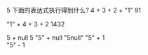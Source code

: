 5 下面的表达式执行得到什么?
4 + 3 + 2 + "1"  91

"1" + 4 + 3 + 2  1432

5 + null   5
"5" + null "5null"
"5" + 1  
"5" - 1